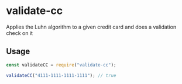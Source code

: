 # validate-cc

Applies the Luhn algorithm to a given credit card and does a validation check on it

## Usage

```javascript
const validateCC = require("validate-cc");

validateCC("4111-1111-1111-1111"); // true
```
